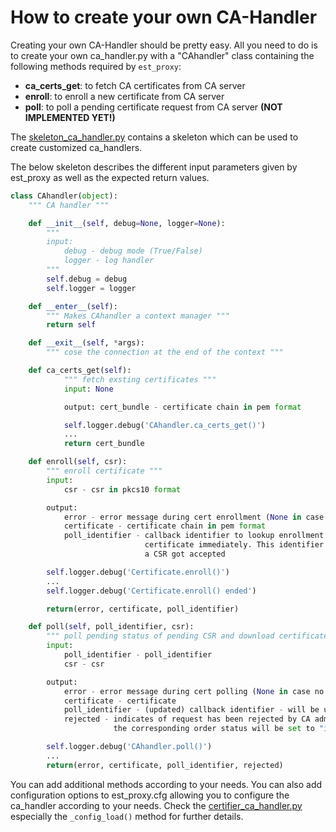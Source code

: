 <!-- markdownlint-disable  MD013 -->
<!-- wiki-title How to create your own CA Handler -->
# How to create your own CA-Handler

Creating your own CA-Handler should be pretty easy.  All you need to do is to create your own ca_handler.py with a "CAhandler" class containing the following methods required by `est_proxy`:

- __ca_certs_get__: to fetch CA certificates from CA server
- __enroll__: to enroll a new certificate from CA server
- __poll__: to poll a pending certificate request from CA server __(NOT IMPLEMENTED YET!)__

The [skeleton_ca_handler.py](../examples/ca_handler/skeleton_ca_handler.py) contains a skeleton which can be used to create customized ca_handlers.

The below skeleton describes the different input parameters given by est_proxy as well as the expected return values.

```python
class CAhandler(object):
    """ CA handler """

    def __init__(self, debug=None, logger=None):
        """
        input:
            debug - debug mode (True/False)
            logger - log handler
        """
        self.debug = debug
        self.logger = logger

    def __enter__(self):
        """ Makes CAhandler a context manager """
        return self

    def __exit__(self, *args):
        """ cose the connection at the end of the context """

    def ca_certs_get(self):
            """ fetch exsting certificates """
            input: None

            output: cert_bundle - certificate chain in pem format

            self.logger.debug('CAhandler.ca_certs_get()')
            ...
            return cert_bundle

    def enroll(self, csr):
        """ enroll certificate """
        input:
            csr - csr in pkcs10 format

        output:
            error - error message during cert enrollment (None in case no error occured)
            certificate - certificate chain in pem format
            poll_identifier - callback identifier to lookup enrollment request in case the CA server does not issue
                              certificate immediately. This identifier will be used by the polling method check if
                              a CSR got accepted

        self.logger.debug('Certificate.enroll()')
        ...
        self.logger.debug('Certificate.enroll() ended')

        return(error, certificate, poll_identifier)

    def poll(self, poll_identifier, csr):
        """ poll pending status of pending CSR and download certificates """
        input:
            poll_identifier - poll_identifier
            csr - csr

        output:
            error - error message during cert polling (None in case no error occured)
            certificate - certificate
            poll_identifier - (updated) callback identifier - will be updated in database for later lookups
            rejected - indicates of request has been rejected by CA admistrator - in case of a request rejection
                       the corresponding order status will be set to "invalid" state

        self.logger.debug('CAhandler.poll()')
        ...
        return(error, certificate, poll_identifier, rejected)
```

You can add additional methods according to your needs. You can also add configuration options to est_proxy.cfg allowing you to configure the ca_handler according to your needs.
Check the [certifier_ca_handler.py](../examples/ca_handler/certifier_ca_handler.py) especially the `_config_load()` method for further details.
